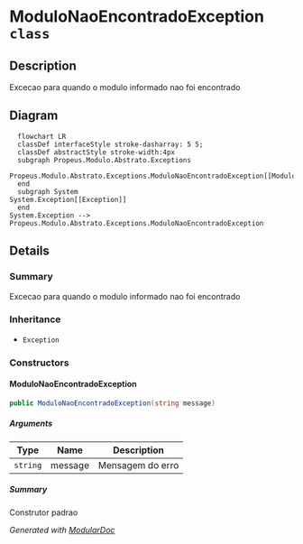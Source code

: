 # ModuloNaoEncontradoException `class`

## Description
Excecao para quando o modulo informado nao foi encontrado

## Diagram
```mermaid
  flowchart LR
  classDef interfaceStyle stroke-dasharray: 5 5;
  classDef abstractStyle stroke-width:4px
  subgraph Propeus.Modulo.Abstrato.Exceptions
  Propeus.Modulo.Abstrato.Exceptions.ModuloNaoEncontradoException[[ModuloNaoEncontradoException]]
  end
  subgraph System
System.Exception[[Exception]]
  end
System.Exception --> Propeus.Modulo.Abstrato.Exceptions.ModuloNaoEncontradoException
```

## Details
### Summary
Excecao para quando o modulo informado nao foi encontrado

### Inheritance
 - `Exception`

### Constructors
#### ModuloNaoEncontradoException
```csharp
public ModuloNaoEncontradoException(string message)
```
##### Arguments
| Type | Name | Description |
| --- | --- | --- |
| `string` | message | Mensagem do erro |

##### Summary
Construtor padrao

*Generated with* [*ModularDoc*](https://github.com/hailstorm75/ModularDoc)
